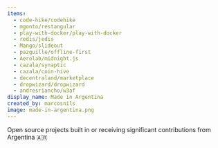 ```yaml
---
items:
  - code-hike/codehike
  - mgonto/restangular
  - play-with-docker/play-with-docker
  - redis/jedis
  - Mango/slideout
  - pazguille/offline-first
  - Aerolab/midnight.js
  - cazala/synaptic
  - cazala/coin-hive
  - decentraland/marketplace
  - dropwizard/dropwizard
  - andresriancho/w3af
display_name: Made in Argentina
created_by: marcosnils
image: made-in-argentina.png
---
```


Open source projects built in or receiving significant contributions from Argentina :argentina:
